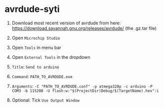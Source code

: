 # avrdude-syti

1. Download most recent version of avrdude from here: https://download.savannah.gnu.org/releases/avrdude/ 
   (the .gz.tar file)

2. Open ```Microchip Studio```

3. Open ```Tools``` in menu bar

4. Open ```External Tools``` in the dropdown

4. ```Title```: ```Send to arduino```

5. ```Command```: ```PATH_TO_AVRDUDE.exe```

6. ```Arguments```: ```-C "PATH_TO_AVRDUDE.conf" -p atmega328p -c arduino -P COM3 -b 115200 -U flash:w:"$(ProjectDir)Debug/$(TargetName).hex":i```

7. Optional: Tick ```Use Output Window```
